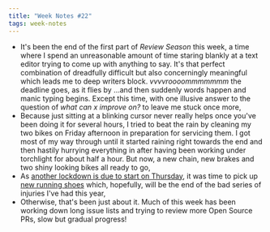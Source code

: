 ```yaml
---
title: "Week Notes #22"
tags: week-notes
---
```


* It's been the end of the first part of _Review Season_ this week, a time
  where I spend an unreasonable amount of time staring blankly at a text
  editor trying to come up with anything to say. It's that perfect
  combination of dreadfully difficult but also concerningly meaningful which
  leads me to deep writers block. _vvvvroooommmmmmm_ the deadline goes, as
  it flies by …and then suddenly words happen and manic typing begins. Except
  this time, with one illusive answer to the question of
  _what can x improve on?_ to leave me stuck once more,
* Because just sitting at a blinking cursor never really helps once you've
  been doing it for several hours, I tried to beat the rain by cleaning my
  two bikes on Friday afternoon in preparation for servicing them. I got most
  of my way through until it started raining right towards the end and then
  hastily hurrying everything in after having been working under torchlight
  for about half a hour. But now, a new chain, new brakes and two shiny
  looking bikes all ready to go, 
* As [another lockdown is due to start on Thursday][2], it was time to pick
  up [new running shoes][1] which, hopefully, will be the end of the bad
  series of injuries I've had this year,
* Otherwise, that's been just about it. Much of this week has been working
  down long issue lists and trying to review more Open Source PRs, slow but
  gradual progress!

[1]: https://www.brooksrunning.com/en_gb/ravenna-11-mens-road-running-shoe/110330.html
[2]: https://www.bbc.co.uk/news/uk-54763956
